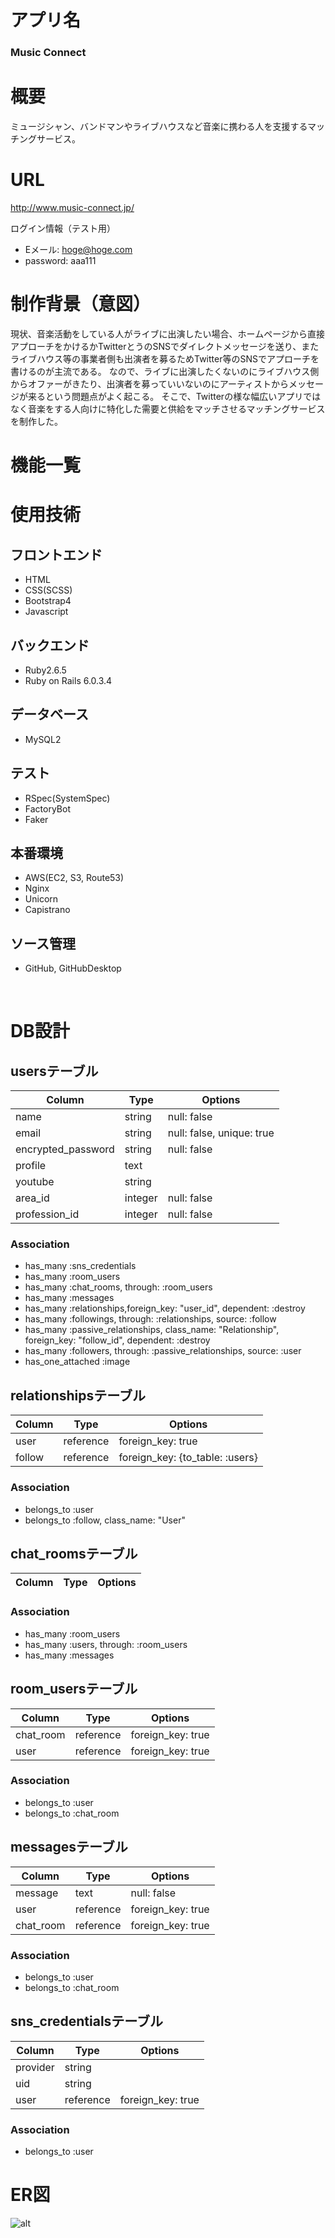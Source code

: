 # アプリ名
### **Music Connect**

# 概要
ミュージシャン、バンドマンやライブハウスなど音楽に携わる人を支援するマッチングサービス。

# URL
http://www.music-connect.jp/

ログイン情報（テスト用）
- Eメール: hoge@hoge.com
- password: aaa111

# 制作背景（意図）
現状、音楽活動をしている人がライブに出演したい場合、ホームページから直接アプローチをかけるかTwitterとうのSNSでダイレクトメッセージを送り、またライブハウス等の事業者側も出演者を募るためTwitter等のSNSでアプローチを書けるのが主流である。
なので、ライブに出演したくないのにライブハウス側からオファーがきたり、出演者を募っていいないのにアーティストからメッセージが来るという問題点がよく起こる。
そこで、Twitterの様な幅広いアプリではなく音楽をする人向けに特化した需要と供給をマッチさせるマッチングサービスを制作した。

# 機能一覧




# 使用技術
## フロントエンド
- HTML
- CSS(SCSS)
- Bootstrap4
- Javascript

## バックエンド
- Ruby2.6.5
- Ruby on Rails 6.0.3.4

## データベース
- MySQL2

## テスト
- RSpec(SystemSpec)
- FactoryBot
- Faker

## 本番環境
- AWS(EC2, S3, Route53)
- Nginx
- Unicorn
- Capistrano

## ソース管理
- GitHub, GitHubDesktop
<br>

# DB設計

## usersテーブル

| Column             | Type      | Options     
| ----------         | ------    | ----------- 
| name               | string    | null: false
| email              | string    | null: false, unique: true
| encrypted_password | string    | null: false
| profile            | text      |
| youtube            | string    |
| area_id            | integer   | null: false
| profession_id      | integer   | null: false

### Association
- has_many :sns_credentials
- has_many :room_users
- has_many :chat_rooms, through: :room_users
- has_many :messages
- has_many :relationships,foreign_key: "user_id", dependent: :destroy
- has_many :followings, through: :relationships, source: :follow
- has_many :passive_relationships, class_name: "Relationship", foreign_key: "follow_id", dependent: :destroy
- has_many :followers, through: :passive_relationships, source: :user
- has_one_attached :image

## relationshipsテーブル
| Column           | Type      | Options     
| ----------       | ------    | ----------- 
| user             | reference | foreign_key: true
| follow           | reference | foreign_key: {to_table: :users}

### Association
- belongs_to :user
- belongs_to :follow, class_name: "User"

## chat_roomsテーブル
| Column        | Type      | Options     
| -------       | ------    | ----------- 

### Association
- has_many :room_users
- has_many :users, through: :room_users
- has_many :messages


## room_usersテーブル
| Column        | Type      | Options     
| -------       | ------    | ----------- 
| chat_room     | reference | foreign_key: true
| user          | reference | foreign_key: true

### Association
- belongs_to :user
- belongs_to :chat_room


## messagesテーブル
| Column        | Type      | Options     
| -------       | ------    | ----------- 
| message       | text      | null: false
| user          | reference | foreign_key: true
| chat_room     | reference | foreign_key: true

### Association
- belongs_to :user
- belongs_to :chat_room

## sns_credentialsテーブル
| Column        | Type      | Options     
| -------       | ------    | ----------- 
| provider      | string    |  
| uid           | string    |  
| user          | reference | foreign_key: true

### Association
- belongs_to :user

# ER図
![alt](ER.png)